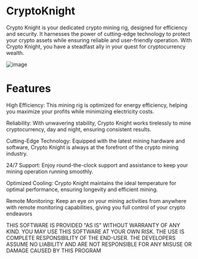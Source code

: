 # CryptoKnight
Crypto Knight is your dedicated crypto mining rig, designed for efficiency and security. It harnesses the power of cutting-edge technology to protect your crypto assets while ensuring reliable and user-friendly operation. With Crypto Knight, you have a steadfast ally in your quest for cryptocurrency wealth.

![image](https://github.com/Excalisz/CryptoKnight/assets/149337616/4984ab9b-6840-41d0-9de6-f13d6dd9b0ad)

# Features 


High Efficiency: This mining rig is optimized for energy efficiency, helping you maximize your profits while minimizing electricity costs.

Reliability: With unwavering stability, Crypto Knight works tirelessly to mine cryptocurrency, day and night, ensuring consistent results.

Cutting-Edge Technology: Equipped with the latest mining hardware and software, Crypto Knight is always at the forefront of the crypto mining industry.

24/7 Support: Enjoy round-the-clock support and assistance to keep your mining operation running smoothly.

Optimized Cooling: Crypto Knight maintains the ideal temperature for optimal performance, ensuring longevity and efficient mining.

Remote Monitoring: Keep an eye on your mining activities from anywhere with remote monitoring capabilities, giving you full control of your crypto endeavors


THIS SOFTWARE IS PROVIDED "AS IS" WITHOUT WARRANTY OF ANY KIND. YOU MAY USE THIS SOFTWARE AT YOUR OWN RISK. THE USE IS COMPLETE RESPONSIBILITY OF THE END-USER. THE DEVELOPERS ASSUME NO LIABILITY AND ARE NOT RESPONSIBLE FOR ANY MISUSE OR DAMAGE CAUSED BY THIS PROGRAM
